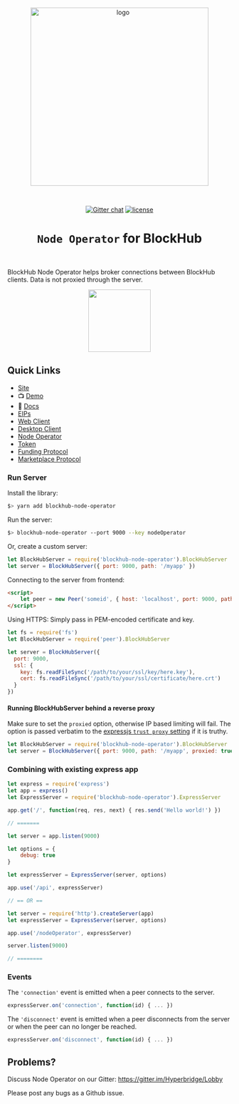 <div align="center">
  <br>

  <a href="https://hyperbridge.org/"><img src="https://hyperbridge.org/img/blockhub-logotype-color.svg" width="400" alt="logo"></a>

  <br>

  [![Gitter chat](https://img.shields.io/gitter/room/TechnologyAdvice/Stardust.svg)](https://gitter.im/Hyperbridge/Lobby) [![license](https://img.shields.io/hexpm/l/plug.svg)](https://github.com/hyperbridge/blockhub-web-client/blob/master/LICENSE.md)

  <h1><code>Node Operator</code> for BlockHub</h1>
</div>

<br>

BlockHub Node Operator helps broker connections between BlockHub clients. Data is not proxied through the server.

<div align="center">
  <a href="https://www.heroku.com/deploy/?template=https://github.com/hyperbridge/blockhub-node-operator"><img src="https://www.herokucdn.com/deploy/button.png" width="140" alt=""></a>
</div>


## Quick Links

- [Site](http://blockhub.gg/)
- 📺 [Demo](http://beta.blockhub.gg/)
- 📖 [Docs](http://docs.hyperbridge.org/blockhub)
- [EIPs](https://github.com/hyperbridge/EIPs)
- [Web Client](https://github.com/hyperbridge/blockhub-web-client)
- [Desktop Client](https://github.com/hyperbridge/blockhub-desktop-client)
- [Node Operator](https://github.com/hyperbridge/blockhub-node-operator)
- [Token](https://github.com/hyperbridge/token)
- [Funding Protocol](https://github.com/hyperbridge/funding-protocol)
- [Marketplace Protocol](https://github.com/hyperbridge/marketplace-protocol)


### Run Server

Install the library:

```bash
$> yarn add blockhub-node-operator
```

Run the server:

```bash
$> blockhub-node-operator --port 9000 --key nodeOperator
```

Or, create a custom server:

```js
let BlockHubServer = require('blockhub-node-operator').BlockHubServer
let server = BlockHubServer({ port: 9000, path: '/myapp' })
```

Connecting to the server from frontend:

```html
<script>
    let peer = new Peer('someid', { host: 'localhost', port: 9000, path: '/myapp' })
</script>
```

Using HTTPS: Simply pass in PEM-encoded certificate and key.

```js
let fs = require('fs')
let BlockHubServer = require('peer').BlockHubServer

let server = BlockHubServer({
  port: 9000,
  ssl: {
    key: fs.readFileSync('/path/to/your/ssl/key/here.key'),
    cert: fs.readFileSync('/path/to/your/ssl/certificate/here.crt')
  }
})
```

#### Running BlockHubServer behind a reverse proxy

Make sure to set the `proxied` option, otherwise IP based limiting will fail.
The option is passed verbatim to the
[expressjs `trust proxy` setting](http://expressjs.com/4x/api.html#app-settings)
if it is truthy.

```js
let BlockHubServer = require('blockhub-node-operator').BlockHubServer
let server = BlockHubServer({ port: 9000, path: '/myapp', proxied: true })
```

### Combining with existing express app

```js
let express = require('express')
let app = express()
let ExpressServer = require('blockhub-node-operator').ExpressServer

app.get('/', function(req, res, next) { res.send('Hello world!') })

// =======

let server = app.listen(9000)

let options = {
    debug: true
}

let expressServer = ExpressServer(server, options)

app.use('/api', expressServer)

// == OR ==

let server = require('http').createServer(app)
let expressServer = ExpressServer(server, options)

app.use('/nodeOperator', expressServer)

server.listen(9000)

// ========
```

### Events

The `'connection'` event is emitted when a peer connects to the server.

```js
expressServer.on('connection', function(id) { ... })
```

The `'disconnect'` event is emitted when a peer disconnects from the server or
when the peer can no longer be reached.

```js
expressServer.on('disconnect', function(id) { ... })
```

## Problems?

Discuss Node Operator on our Gitter:
https://gitter.im/Hyperbridge/Lobby

Please post any bugs as a Github issue.
